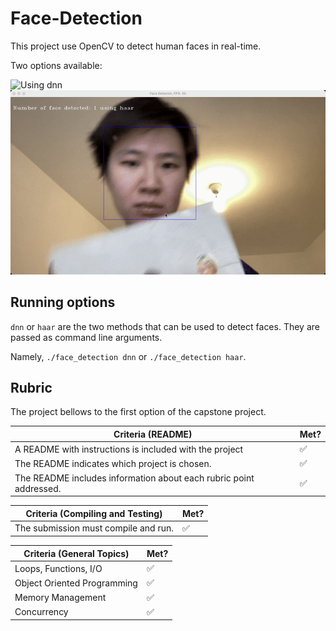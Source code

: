 # Face-Detection

This project use OpenCV to detect human faces in real-time.

Two options available:

![Using dnn](data/dnn.gif)
![Using dnn](data/haar.gif)

## Running options

`dnn` or `haar` are the two methods that can be used to detect faces. They are passed as command line arguments.

Namely, `./face_detection dnn` or `./face_detection haar`.

## Rubric

The project bellows to the first option of the capstone project.

| Criteria (README)                                                  | Met? |
|--------------------------------------------------------------------|------|
| A README with instructions is included with the project            | ✅    |
| The README indicates which project is chosen.                      | ✅    |
| The README includes information about each rubric point addressed. | ✅    |

| Criteria (Compiling and Testing)     | Met? |
|--------------------------------------|------|
| The submission must compile and run. | ✅    |

| Criteria (General Topics)   | Met? |
|-----------------------------|------|
| Loops, Functions, I/O       | ✅    |
| Object Oriented Programming | ✅    |
| Memory Management           | ✅    |
| Concurrency                 | ✅    |